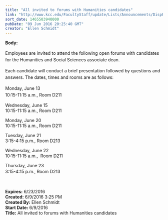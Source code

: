 ```yaml
---
title: "All invited to forums with Humanities candidates"
link: "http://www.kcc.edu/FacultyStaff/update/Lists/Announcements/DispForm.aspx?ID=2229"
sort_date: 1465503940000
pubDate: "09 Jun 2016 20:25:40 GMT"
creator: "Ellen Schmidt"
---
```


<div><b>Body:</b> <div class="ExternalClass549BEAA22C14491DBDBEFBF28CE65516"><p><span style="line-height:1.5">Employees are invited to attend the following open forums with candidates for the Humanities and Social Sciences associate dean.</span></p>
<p><span style="line-height:1.5">Each candidate will conduct a brief presentation followed by questions and answers. The dates, times and rooms are as follows:</span></p>
<p><span style="line-height:1.5">Monday, June 13<br /></span><span style="line-height:1.5">10:15-11:15 a.m., Room D211</span></p>
<p>Wednesday, June 15<br />10:15-11:15 a.m., Room D211</p>
<p>Monday, June 20<br />10:15-11:15 a.m., Room D211</p>
<p>Tuesday, June 21<br />3:15-4:15 p.m., Room D213</p>
<p>Wednesday, June 22<br />10:15-11:15 a.m.,  Room D211</p>
<p>Thursday, June 23<br /><span style="line-height:1.5">3:15-4:15 p.m., Room D213</span></p>
<p><br /></p></div></div>
<div><b>Expires:</b> 6/23/2016</div>
<div><b>Created:</b> 6/9/2016 3:25 PM</div>
<div><b>Created By:</b> Ellen Schmidt</div>
<div><b>Start Date:</b> 6/9/2016</div>
<div><b>Title:</b> All invited to forums with Humanities candidates</div>
